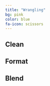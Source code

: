 ```yaml
---
title: "Wrangling"
bg: pink
color: blue
fa-icon: scissors
---
```


## Clean
## Format
## Blend





